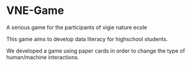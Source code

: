 # VNE-Game
A serious game for the participants of vigie nature ecole

This game aims to develop data literacy for highschool students.

We developed a game using paper cards in order to change the type of human/machine interactions.

